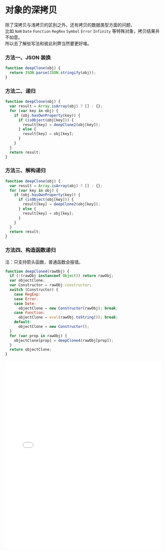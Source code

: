 # 对象的深拷贝

除了深拷贝与浅拷贝的区别之外，还有拷贝的数据类型方面的问题，  
比如 `NaN` `Date` `Function` `RegRex` `Symbol` `Error` `Infinity` 等特殊对象，拷贝结果并不如意。  
所以去了解些写法和彼此利弊当然要更好咯。

### 方法一、JSON 装换
```js
function deepClone(obj) {
  return JSON.parse(JSON.stringify(obj));
}
```

### 方法二、递归
```js
function deepClone(obj) {
  var result = Array.isArray(obj) ? [] : {};
  for (var key in obj) {
    if (obj.hasOwnProperty(key)) {
      if (isObject(obj[key])) {
        result[key] = deepClone2(obj[key]);
      } else {
        result[key] = obj[key];
      }
    }
  }
  return result;
}
```

### 方法三、解构递归
```js
function deepClone(obj) {
  var result = Array.isArray(obj) ? [] : {};
  for (var key in obj) {
    if (obj.hasOwnProperty(key)) {
      if (isObject(obj[key])) {
        result[key] = deepClone2(obj[key]);
      } else {
        result[key] = obj[key];
      }
    }
  }
  return result;
}
```

### 方法四、构造函数递归
注：只支持箭头函数，普通函数会报错。
```js
function deepClone4(rawObj) {
  if (!(rawObj instanceof Object)) return rawObj;
  var objectClone;
  var Constructor = rawObj.constructor;
  switch (Constructor) {
    case RegExp:
    case Error:
    case Date:
      objectClone = new Constructor(rawObj); break;
    case Function: 
      objectClone = eval(rawObj.toString()); break;
    default:
      objectClone = new Constructor();
  }
  for (var prop in rawObj) {
    objectClone[prop] = deepClone4(rawObj[prop]);
  }
  return objectClone;
}
```

<iframe height="600" style="width: 100%;" scrolling="no" title="对象深拷贝" src="//codepen.io/foreverZ133/embed/BbYNpj/?height=600&theme-id=dark&default-tab=js" frameborder="no" allowtransparency="true" allowfullscreen="true">
  See the Pen <a href='https://codepen.io/foreverZ133/pen/BbYNpj/'>对象深拷贝</a> by 张永恒
  (<a href='https://codepen.io/foreverZ133'>@foreverZ133</a>) on <a href='https://codepen.io'>CodePen</a>.
</iframe>
